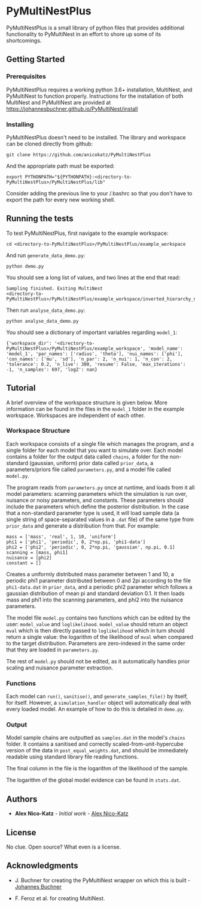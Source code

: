 # PyMultiNestPlus

PyMultiNestPlus is a small library of python files that provides additional functionality to PyMultiNest in an effort to shore up some of its shortcomings.

## Getting Started

### Prerequisites

PyMultiNestPlus requires a working python 3.6+ installation, MultiNest, and PyMultiNest to function properly. Instructions for the installation of both MultiNest and PyMultiNest are provided at https://johannesbuchner.github.io/PyMultiNest/install 

### Installing

PyMultiNestPlus doesn't need to be installed. The library and workspace can be cloned directly from github:
```
git clone https://github.com/anicokatz/PyMultiNestPlus
```
And the appropriate path must be exported:
```
export PYTHONPATH="${PYTHONPATH}:<directory-to-PyMultiNestPlus>/PyMultiNestPlus/lib"
```
Consider adding the previous line to your /.bashrc so that you don't have to export the path for every new working shell.

## Running the tests

To test PyMultiNestPlus, first navigate to the example workspace:
```
cd <directory-to-PyMultiNestPlus>/PyMultiNestPlus/example_workspace
```
And run `generate_data_demo.py`:
```
python demo.py
```
You should see a long list of values, and two lines at the end that read:
```
Sampling finished. Exiting MultiNest
<directory-to-PyMultiNestPlus>/PyMultiNestPlus/example_workspace/inverted_hierarchy_nui
```
Then run `analyse_data_demo.py`:
```
python analyse_data_demo.py
```
You should see a dictionary of important variables regarding `model_1`:
```
{'workspace_dir': '<directory-to-PyMultiNestPlus>/PyMultiNestPlus/example_workspace', 'model_name': 'model_1', 'par_names': ['radius', 'theta'], 'nui_names': ['phi'], 'con_names': ['mu', 'sd'], 'n_par': 2, 'n_nui': 1, 'n_con': 2, 'tolerance': 0.2, 'n_live': 300, 'resume': False, 'max_iterations': -1, 'n_samples': 697, 'logZ': nan}
```

## Tutorial

A brief overview of the workspace structure is given below. More information can be found in the files in the  `model_1` folder in the example workspace. Workspaces are independent of each other.

### Workspace Structure

Each workspace consists of a single file which manages the program, and a single folder for each model that you want to simulate over. Each model contains a folder for the output data called `chains`, a folder for the non-standard (gaussian, uniform) prior data called `prior_data`, a parameters/priors file called `parameters.py`, and a model file called `model.py`.

The program reads from `parameters.py` once at runtime, and loads from it all model parameters: scanning parameters which the simulation is run over, nuisance or noisy parameters, and constants. These parameters should include the parameters which define the posterior distribution. In the case that a non-standard parameter type is used, it will load sample data (a single string of space-separated values in a `.dat` file) of the same type from `prior_data` and generate a distribution from that. For example:
```
mass = ['mass', 'real', 1, 10, 'uniform']
phi1 = ['phi1', 'periodic', 0, 2*np.pi, 'phi1-data']
phi2 = ['phi2', 'periodic', 0, 2*np.pi, 'gaussian', np.pi, 0.1]
scanning = [mass, phi1]
nuisance = [phi2]
constant = []
```
Creates a uniformly distributed mass parameter between 1 and 10, a periodic phi1 parameter distributed between 0 and 2pi according to the file `phi1-data.dat` in `prior_data`, and a periodic phi2 parameter which follows a gaussian distribution of mean pi and standard deviation 0.1. It then loads mass and phi1 into the scanning parameters, and phi2 into the nuisance parameters.

The model file `model.py` contains two functions which can be edited by the user: `model_value` and `loglikelihood`. `model_value` should return an object `mval` which is then directly passed to `loglikelihood` which in turn should return a single value: the logarithm of the likelihood of `mval` when compared to the target distribution. Parameters are zero-indexed in the same order that they are loaded in `parameters.py`.

The rest of `model.py` should not be edited, as it automatically handles prior scaling and nuisance parameter extraction.

### Functions

Each model can `run()`, `sanitise()`, and  `generate_samples_file()` by itself, for itself. However, a `simulation_handler` object will automatically deal with every loaded model. An example of how to do this is detailed in `demo.py`.

### Output

Model sample chains are outputted as `samples.dat` in the model's `chains` folder. It contains a sanitised and correctly scaled-from-unit-hypercube version of the data in `post_equal_weights.dat`, and should be immediately readable using standard library file reading functions.

The final column in the file is the logarithm of the likelihood of the sample.

The logarithm of the global model evidence can be found in `stats.dat`.

## Authors

* **Alex Nico-Katz** - *Initial work* - [Alex Nico-Katz](https://github.com/alexnicokatz)

## License

No clue. Open source? What even is a license.

## Acknowledgments

* J. Buchner for creating the PyMultiNest wrapper on which this is built - [Johannes Buchner](https://github.com/johannesbuchner)

* F. Feroz et al. for creating MultiNest.

